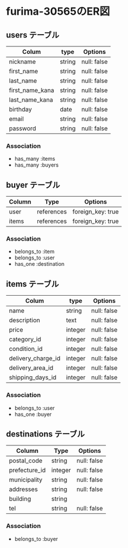 # furima-30565のER図

## users テーブル

| Colum           | type      | Options     |
| --------------  | ------    | ----------- |
| nickname        | string    | null: false |
| first_name      | string    | null: false |
| last_name       | string    | null: false |
| first_name_kana | string    | null: false |
| last_name_kana  | string    | null: false |
| birthday        | date      | null: false |
| email           | string    | null: false |
| password        | string    | null: false |

### Association

- has_many :items
- has_many :buyers

## buyer テーブル

| Column           | Type       | Options                      |
| ---------------- | ---------- | -----------------------------|
| user             | references | foreign_key: true            |
| items            | references | foreign_key: true            |

### Association

- belongs_to :item
- belongs_to :user
- has_one :destination

## items テーブル

| Colum              | type        | Options           |
| -------------------| ----------- | ------------------|
| name               | string      | null: false       |
| description        | text        | null: false       |
| price              | integer     | null: false       |
| category_id        | integer     | null: false       |
| condition_id       | integer     | null: false       |
| delivery_charge_id | integer     | null: false       |
| delivery_area_id   | integer     | null: false       |
| shipping_days_id   | integer     | null: false       |


### Association

- belongs_to :user
- has_one :buyer

## destinations テーブル

| Column           | Type       | Options           |
| ---------------- | ---------- | ----------------- |
| postal_code      | string     | null: false       |
| prefecture_id    | integer    | null: false       |
| municipality     | string     | null: false       |
| addresses        | string     | null: false       |
| building         | string     |                   |
| tel              | string     | null: false       |


### Association
- belongs_to :buyer